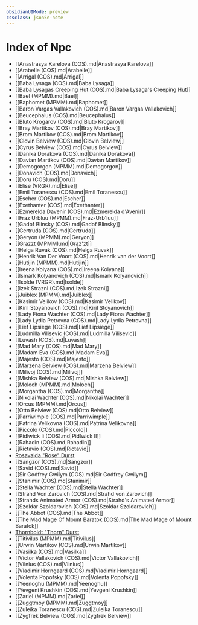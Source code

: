 ```yaml
---
obsidianUIMode: preview
cssclass: json5e-note
---
```

# Index of Npc

- [[Anastrasya Karelova (COS).md|Anastrasya Karelova]]
- [[Arabelle (COS).md|Arabelle]]
- [[Arrigal (COS).md|Arrigal]]
- [[Baba Lysaga (COS).md|Baba Lysaga]]
- [[Baba Lysagas Creeping Hut (COS).md|Baba Lysaga's Creeping Hut]]
- [[Bael (MPMM).md|Bael]]
- [[Baphomet (MPMM).md|Baphomet]]
- [[Baron Vargas Vallakovich (COS).md|Baron Vargas Vallakovich]]
- [[Beucephalus (COS).md|Beucephalus]]
- [[Bluto Krogarov (COS).md|Bluto Krogarov]]
- [[Bray Martikov (COS).md|Bray Martikov]]
- [[Brom Martikov (COS).md|Brom Martikov]]
- [[Clovin Belview (COS).md|Clovin Belview]]
- [[Cyrus Belview (COS).md|Cyrus Belview]]
- [[Danika Dorakova (COS).md|Danika Dorakova]]
- [[Davian Martikov (COS).md|Davian Martikov]]
- [[Demogorgon (MPMM).md|Demogorgon]]
- [[Donavich (COS).md|Donavich]]
- [[Doru (COS).md|Doru]]
- [[Elise (VRGR).md|Elise]]
- [[Emil Toranescu (COS).md|Emil Toranescu]]
- [[Escher (COS).md|Escher]]
- [[Exethanter (COS).md|Exethanter]]
- [[Ezmerelda Davenir (COS).md|Ezmerelda d'Avenir]]
- [[Fraz Urbluu (MPMM).md|Fraz-Urb'luu]]
- [[Gadof Blinsky (COS).md|Gadof Blinsky]]
- [[Gertruda (COS).md|Gertruda]]
- [[Geryon (MPMM).md|Geryon]]
- [[Grazzt (MPMM).md|Graz'zt]]
- [[Helga Ruvak (COS).md|Helga Ruvak]]
- [[Henrik Van Der Voort (COS).md|Henrik van der Voort]]
- [[Hutijin (MPMM).md|Hutijin]]
- [[Ireena Kolyana (COS).md|Ireena Kolyana]]
- [[Ismark Kolyanovich (COS).md|Ismark Kolyanovich]]
- [[Isolde (VRGR).md|Isolde]]
- [[Izek Strazni (COS).md|Izek Strazni]]
- [[Juiblex (MPMM).md|Juiblex]]
- [[Kasimir Velikov (COS).md|Kasimir Velikov]]
- [[Kiril Stoyanovich (COS).md|Kiril Stoyanovich]]
- [[Lady Fiona Wachter (COS).md|Lady Fiona Wachter]]
- [[Lady Lydia Petrovna (COS).md|Lady Lydia Petrovna]]
- [[Lief Lipsiege (COS).md|Lief Lipsiege]]
- [[Ludmilla Vilisevic (COS).md|Ludmilla Vilisevic]]
- [[Luvash (COS).md|Luvash]]
- [[Mad Mary (COS).md|Mad Mary]]
- [[Madam Eva (COS).md|Madam Eva]]
- [[Majesto (COS).md|Majesto]]
- [[Marzena Belview (COS).md|Marzena Belview]]
- [[Milivoj (COS).md|Milivoj]]
- [[Mishka Belview (COS).md|Mishka Belview]]
- [[Moloch (MPMM).md|Moloch]]
- [[Morgantha (COS).md|Morgantha]]
- [[Nikolai Wachter (COS).md|Nikolai Wachter]]
- [[Orcus (MPMM).md|Orcus]]
- [[Otto Belview (COS).md|Otto Belview]]
- [[Parriwimple (COS).md|Parriwimple]]
- [[Patrina Velikovna (COS).md|Patrina Velikovna]]
- [[Piccolo (COS).md|Piccolo]]
- [[Pidlwick Ii (COS).md|Pidlwick II]]
- [[Rahadin (COS).md|Rahadin]]
- [[Rictavio (COS).md|Rictavio]]
- [Rosavalda "Rose" Durst](rosavalda-rose-durst-cos.md)
- [[Sangzor (COS).md|Sangzor]]
- [[Savid (COS).md|Savid]]
- [[Sir Godfrey Gwilym (COS).md|Sir Godfrey Gwilym]]
- [[Stanimir (COS).md|Stanimir]]
- [[Stella Wachter (COS).md|Stella Wachter]]
- [[Strahd Von Zarovich (COS).md|Strahd von Zarovich]]
- [[Strahds Animated Armor (COS).md|Strahd's Animated Armor]]
- [[Szoldar Szoldarovich (COS).md|Szoldar Szoldarovich]]
- [[The Abbot (COS).md|The Abbot]]
- [[The Mad Mage Of Mount Baratok (COS).md|The Mad Mage of Mount Baratok]]
- [Thornboldt "Thorn" Durst](thornboldt-thorn-durst-cos.md)
- [[Titivilus (MPMM).md|Titivilus]]
- [[Urwin Martikov (COS).md|Urwin Martikov]]
- [[Vasilka (COS).md|Vasilka]]
- [[Victor Vallakovich (COS).md|Victor Vallakovich]]
- [[Vilnius (COS).md|Vilnius]]
- [[Vladimir Horngaard (COS).md|Vladimir Horngaard]]
- [[Volenta Popofsky (COS).md|Volenta Popofsky]]
- [[Yeenoghu (MPMM).md|Yeenoghu]]
- [[Yevgeni Krushkin (COS).md|Yevgeni Krushkin]]
- [[Zariel (MPMM).md|Zariel]]
- [[Zuggtmoy (MPMM).md|Zuggtmoy]]
- [[Zuleika Toranescu (COS).md|Zuleika Toranescu]]
- [[Zygfrek Belview (COS).md|Zygfrek Belview]]
